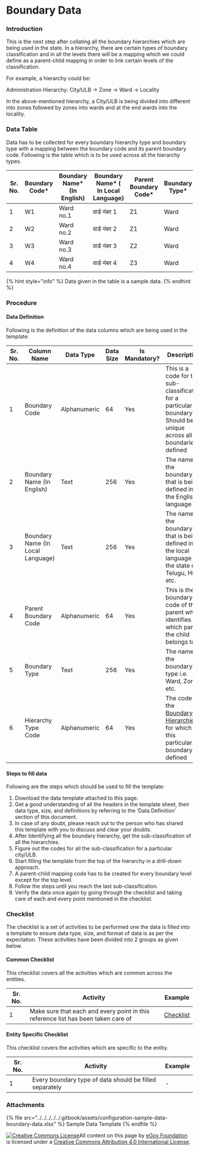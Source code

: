 # Boundary Data

### Introduction

This is the next step after collating all the boundary hierarchies which are being used in the state. In a hierarchy, there are certain types of boundary classification and in all the levels there will be a mapping which we could define as a parent-child mapping in order to link certain levels of the classification.

For example, a hierarchy could be:

Administration Hierarchy: City/ULB → Zone → Ward → Locality

In the above-mentioned hierarchy, a City/ULB is being divided into different into zones followed by zones into wards and at the end wards into the locality.

### Data Table

Data has to be collected for every boundary hierarchy type and boundary type with a mapping between the boundary code and its parent boundary code. Following is the table which is to be used across all the hierarchy types.

| Sr. No. | Boundary Code\* | Boundary Name\* (In English) | Boundary Name\* ( In Local Language) | Parent Boundary Code\* | Boundary Type\* | Hierarchy Type Code\* |
| ------- | --------------- | ---------------------------- | ------------------------------------ | ---------------------- | --------------- | --------------------- |
| 1       | W1              | Ward no.1                    | वार्ड नंबर 1                         | Z1                     | Ward            | ADM                   |
| 2       | W2              | Ward no.2                    | वार्ड नंबर 2                         | Z1                     | Ward            | ADM                   |
| 3       | W3              | Ward no.3                    | वार्ड नंबर 3                         | Z2                     | Ward            | ADM                   |
| 4       | W4              | Ward no.4                    | वार्ड नंबर 4                         | Z3                     | Ward            | ADM                   |

{% hint style="info" %}
Data given in the table is a sample data.
{% endhint %}

### Procedure

#### Data Definition

Following is the definition of the data columns which are being used in the template:

| Sr. No. | Column Name                       | Data Type    | Data Size | Is Mandatory? | Description                                                                                                         |
| ------- | --------------------------------- | ------------ | --------- | ------------- | ------------------------------------------------------------------------------------------------------------------- |
| 1       | Boundary Code                     | Alphanumeric | 64        | Yes           | This is a code for the sub-classification for a particular boundary. Should be unique across all boundaries defined |
| 2       | Boundary Name (In English)        | Text         | 256       | Yes           | The name of the boundary that is being defined in the English language                                              |
| 3       | Boundary Name (In Local Language) | Text         | 256       | Yes           | The name of the boundary that is being defined in the local language of the state e.g. Telugu, Hindi etc.           |
| 4       | Parent Boundary Code              | Alphanumeric | 64        | Yes           | This is the boundary code of the parent which identifies to which parent the child belongs to                       |
| 5       | Boundary Type                     | Text         | 256       | Yes           | The name of the boundary type i.e. Ward, Zone etc.                                                                  |
| 6       | Hierarchy Type Code               | Alphanumeric | 64        | Yes           | The code of the [Boundary Hierarchies ](boundary-hierarchies.md)for which this particular boundary is defined       |

#### Steps to fill data

Following are the steps which should be used to fill the template:

1. Download the data template attached to this page.
2. Get a good understanding of all the headers in the template sheet, their data type, size, and definitions by referring to the ‘Data Definition’ section of this document.
3. In case of any doubt, please reach out to the person who has shared this template with you to discuss and clear your doubts.
4. After Identifying all the boundary hierarchy, get the sub-classification of all the hierarchies.
5. Figure out the codes for all the sub-classification for a particular city/ULB.
6. Start filling the template from the top of the hierarchy in a drill-down approach.
7. A parent-child mapping code has to be created for every boundary level except for the top level.
8. Follow the steps until you reach the last sub-classification.
9. Verify the data once again by going through the checklist and taking care of each and every point mentioned in the checklist.

### Checklist

The checklist is a set of activities to be performed one the data is filled into a template to ensure data type, size, and format of data is as per the expectation. These activities have been divided into 2 groups as given below.

#### Common Checklist

This checklist covers all the activities which are common across the entities.

| Sr. No. | Activity                                                                          | Example                                                    |
| ------- | --------------------------------------------------------------------------------- | ---------------------------------------------------------- |
| 1       | Make sure that each and every point in this reference list has been taken care of | [Checklist](../../module-setup/common-config/checklist.md) |

#### Entity Specific Checklist

This checklist covers the activities which are specific to the entity.

| Sr. No. | Activity                                                | Example |
| ------- | ------------------------------------------------------- | ------- |
| 1       | Every boundary type of data should be filled separately | -       |

### Attachments

{% file src="../../../../../.gitbook/assets/configuration-sample-data-boundary-data.xlsx" %}
Sample Data Template
{% endfile %}

[![Creative Commons License](https://i.creativecommons.org/l/by/4.0/80x15.png)​](http://creativecommons.org/licenses/by/4.0/)All content on this page by [eGov Foundation](https://egov.org.in/) is licensed under a [Creative Commons Attribution 4.0 International License](http://creativecommons.org/licenses/by/4.0/).
